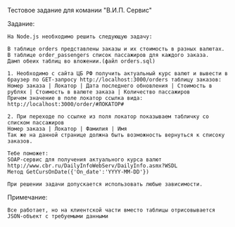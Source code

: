

Тестовое задание для комании "В.И.П. Сервис"

Задание:

    На Node.js необходимо решить следующую задачу:

    В таблице orders представлены заказы и их стоимость в разных валютах.
    В таблице order_passengers список пассажиров для каждого заказа.
    Дамп обеих таблиц во вложении.(файл orders.sql)

    1. Необходимо с сайта ЦБ РФ получить актуальный курс валют и вывести в браузер по GET-запросу http://localhost:3000/orders таблицу заказов:
    Номер заказа | Локатор | Дата последнего обновления | Стоимость в рублях | Стоимость в валюте заказа | Количество пассажиров 
    Причем значение в поле локатор ссылка вида: http://localhost:3000/order/#ЛОКАТОР#

    2. При переходе по ссылке из поля локатор показываем табличку со списком пассажиров
    Номер заказа | Локатор | Фамилия | Имя
    Так же на данной странице должна быть возможность вернуться к списоку заказов.

    Тебе поможет:
    SOAP-сервис для получения актуального курса валют http://www.cbr.ru/DailyInfoWebServ/DailyInfo.asmx?WSDL
    Метод GetCursOnDate({'On_date':'YYYY-MM-DD'})

    При решении задачи допускается использовать любые зависимости.

Примечание: 

    Все работает, но на клиентской части вместо таблицы отрисовывается JSON-объект с требуемыми данными